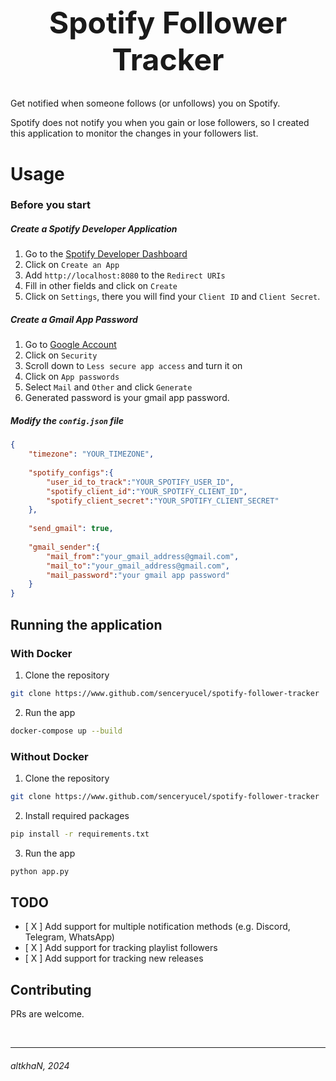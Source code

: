 <h1 style="font-size: 48px" align="center">Spotify Follower Tracker</h1>

Get notified when someone follows (or unfollows) you on Spotify.

Spotify does not notify you when you gain or lose followers, so I created this application to monitor the changes in your followers list.

# Usage

### Before you start

##### Create a Spotify Developer Application
1. Go to the [Spotify Developer Dashboard](https://developer.spotify.com/dashboard/applications)
2. Click on `Create an App`
3. Add `http://localhost:8080` to the `Redirect URIs`
4. Fill in other fields and click on `Create`
5. Click on `Settings`, there you will find your `Client ID` and `Client Secret`.

##### Create a Gmail App Password
1. Go to [Google Account](https://myaccount.google.com/)
2. Click on `Security`
3. Scroll down to `Less secure app access` and turn it on
4. Click on `App passwords`
5. Select `Mail` and `Other` and click `Generate`
6. Generated password is your gmail app password.

##### Modify the `config.json` file
```json
{
    "timezone": "YOUR_TIMEZONE",
    
    "spotify_configs":{
        "user_id_to_track":"YOUR_SPOTIFY_USER_ID",
        "spotify_client_id":"YOUR_SPOTIFY_CLIENT_ID",
        "spotify_client_secret":"YOUR_SPOTIFY_CLIENT_SECRET"
    },
    
    "send_gmail": true,
    
    "gmail_sender":{
        "mail_from":"your_gmail_address@gmail.com",
        "mail_to":"your_gmail_address@gmail.com",
        "mail_password":"your gmail app password"
    }
}
```


## Running the application

### With Docker
1. Clone the repository

```bash
git clone https://www.github.com/senceryucel/spotify-follower-tracker
```

2. Run the app

```bash
docker-compose up --build
```

### Without Docker
1. Clone the repository

```bash
git clone https://www.github.com/senceryucel/spotify-follower-tracker
```

2. Install required packages

```bash
pip install -r requirements.txt
```

3. Run the app

```bash
python app.py
```

## TODO
- [ X ] Add support for multiple notification methods (e.g. Discord, Telegram, WhatsApp)
- [ X ] Add support for tracking playlist followers
- [ X ] Add support for tracking new releases

## Contributing
PRs are welcome. 

<br>

***
###### altkhaN, 2024
